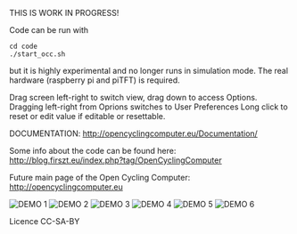 THIS IS WORK IN PROGRESS!

Code can be run with
```
cd code
./start_occ.sh
```
but it is highly experimental and no longer runs in simulation mode. The real hardware (raspberry pi and piTFT) is required.

Drag screen left-right to switch view, drag down to access Options.
Dragging left-right from Oprions switches to User Preferences
Long click to reset or edit value if editable or resettable.

DOCUMENTATION: http://opencyclingcomputer.eu/Documentation/

Some info about the code can be found here:
http://blog.firszt.eu/index.php?tag/OpenCyclingComputer

Future main page of the Open Cycling Computer: http://opencyclingcomputer.eu

![DEMO 1](https://github.com/PrzemoF/Open-Cycling-Computer/blob/master/demo_screenshoots/demo_1.png?raw=true)
![DEMO 2](https://github.com/PrzemoF/Open-Cycling-Computer/blob/master/demo_screenshoots/demo_2.png?raw=true)
![DEMO 3](https://github.com/PrzemoF/Open-Cycling-Computer/blob/master/demo_screenshoots/demo_3.png?raw=true)
![DEMO 4](https://github.com/PrzemoF/Open-Cycling-Computer/blob/master/demo_screenshoots/demo_4.png?raw=true)
![DEMO 5](https://github.com/PrzemoF/Open-Cycling-Computer/blob/master/demo_screenshoots/demo_5.png?raw=true)
![DEMO 6](https://github.com/PrzemoF/Open-Cycling-Computer/blob/master/demo_screenshoots/demo_6.png?raw=true)

Licence CC-SA-BY

